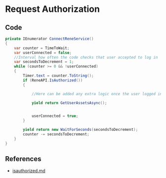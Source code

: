 # Request Authorization

## Code

```csharp
private IEnumerator ConnectReneService()
{
    var counter = TimeToWait;
    var userConnected = false;
    //Interval how often the code checks that user accepted to log in
    var secondsToDecrement = 1;
    while (counter >= 0 && !userConnected)
    {
        Timer.text = counter.ToString();
        if (ReneAPI.IsAuthorized())
        {

            //Here can be added any extra logic once the user logged in

            yield return GetUserAssetsAsync();


            userConnected = true;
        }

        yield return new WaitForSeconds(secondsToDecrement);
        counter -= secondsToDecrement;
    }
}
```

## References

* [isauthorized.md](../../sdk-references/unity/api/isauthorized.md "mention")
